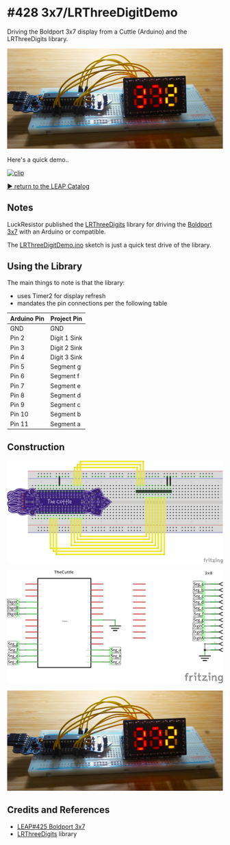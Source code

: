 # #428 3x7/LRThreeDigitDemo

Driving the Boldport 3x7 display from a Cuttle (Arduino) and the LRThreeDigits library.

![Build](./assets/LRThreeDigitDemo_build.jpg?raw=true)

Here's a quick demo..

[![clip](http://img.youtube.com/vi/jZhk5e8Uii4/0.jpg)](http://www.youtube.com/watch?v=jZhk5e8Uii4)

[:arrow_forward: return to the LEAP Catalog](https://leap.tardate.com)

## Notes

LuckResistor published the
[LRThreeDigits](https://github.com/LuckyResistor/LRThreeDigits)
library for driving the [Boldport 3x7](../) with an Arduino or compatible.

The [LRThreeDigitDemo.ino](./LRThreeDigitDemo.ino) sketch is just a
quick test drive of the library.

## Using the Library

The main things to note is that the library:

* uses Timer2 for display refresh
* mandates the pin connections per the following table


| Arduino Pin  | Project Pin       |
| ------------ | ----------------- |
| GND          | GND               |
| Pin 2        | Digit 1 Sink      |
| Pin 3        | Digit 2 Sink      |
| Pin 4        | Digit 3 Sink      |
| Pin 5        | Segment g         |
| Pin 6        | Segment f         |
| Pin 7        | Segment e         |
| Pin 8        | Segment d         |
| Pin 9        | Segment c         |
| Pin 10       | Segment b         |
| Pin 11       | Segment a         |


## Construction

![Breadboard](./assets/LRThreeDigitDemo_bb.jpg?raw=true)

![Schematic](./assets/LRThreeDigitDemo_schematic.jpg?raw=true)

![Build](./assets/LRThreeDigitDemo_build.jpg?raw=true)

## Credits and References
* [LEAP#425 Boldport 3x7](../)
* [LRThreeDigits](https://github.com/LuckyResistor/LRThreeDigits) library
